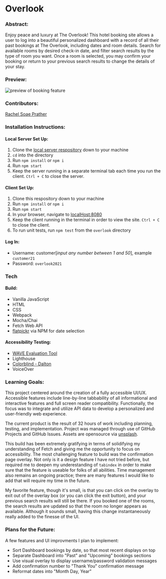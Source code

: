 # Overlook

### Abstract:
[//]: <> (Briefly describe what you built and its features. What problem is the app solving? How does this application solve that problem?)
Enjoy peace and luxury at The Overlook!
This hotel booking site allows a user to log into a beautiful personalized dashboard with a record of all their past bookings at The Overlook, including dates and room details. 
Search for available rooms by desired check-in date, and filter search results by the type of room you want. 
Once a room is selected, you may confirm your booking or return to your previous search results to change the details of your stay.

### Preview:
![preview of booking feature](https://media.giphy.com/media/v1.Y2lkPTc5MGI3NjExMjY5NWQ1Njc1YTQ4OGVlNTAyMzZjNzQxMzgwNWU4NjA4NzExMmE2NCZlcD12MV9pbnRlcm5hbF9naWZzX2dpZklkJmN0PWc/XM2JngU2hKNuC5PqmW/giphy.gif)

### Contributors:
[//]: <> (Who worked on this application? Link to their GitHubs.)
[Rachel Soae Prather](https://github.com/rachelsoae)

### Installation Instructions:
[//]: <> (What steps does a person have to take to get your app cloned down and running?)
#### Local Server Set Up:
1. Clone the [local server respository](https://github.com/turingschool-examples/overlook-api) down to your machine
1. `cd` into the directory
1. Run `npm install` or `npm i`
1. Run `npm start`
1. Keep the server running in a separate terminal tab each time you run the client. `Ctrl + C` to close the server.

#### Client Set Up:
1. Clone this respository down to your machine
1. Run `npm install` or `npm i`
1. Run `npm start`
1. In your browser, navigate to [localHost:8080](http://localhost:8080/)
1. Keep the client running in the terminal in order to view the site. `Ctrl + C` to close the client.
1. To run unit tests, run `npm test` from the `overlook` directory 

#### Log In:
- Username: customer[*input any number between 1 and 50*], example `customer21`
- Password: `overlook2021`

### Tech
#### Build:
- Vanilla JavaScript
- HTML
- CSS
- Webpack
- Mocha/Chai
- Fetch Web API
- [flatpickr](https://flatpickr.js.org/) via NPM for date selection

#### Accessibility Testing:
- [WAVE Evaluation Tool](https://wave.webaim.org/)
- Lighthouse
- [Colorblind - Dalton](https://chrome.google.com/webstore/detail/colorblind-dalton-for-goo/afcafnelafcgjinkaeohkalmfececool)
- VoiceOver

### Learning Goals:
[//]: <> (What were the learning goals of this project? What tech did you work with?)
This project centered around the creation of a fully accessible UI/UX. Accessible features include line-by-line tabbability of all informational and interactive features and full screen reader compatibility. Functionally, the focus was to integrate and utilize API data to develop a personalized and user-friendly web experience. 

The current product is the result of 32 hours of work including planning, testing, and implementation. Project was managed through use of GitHub Projects and GitHub Issues. Assets are opensource via [unsplash](https://unsplash.com/).

This build has been extremely gratifying in terms of solidifying my understanding of Fetch and giving me the opportunity to focus on accessibility. The most challenging feature to build was the confirmation page overlay. Not only is it a design feature I have not tried before, but required me to deepen my underestanding of `tabindex` in order to make sure that the feature is useable for folks of all abilities. Time management also remains an ongoing practice; there are many features I would like to add that will require my time in the future.

My favorite feature, though it's small, is that you can click on the overlay to exit out of the overlay box (or you can click the exit button), and your previous search results will still be there. If you booked one of the rooms, the search results are updated so that the room no longer appears as available. Although it sounds small, having this change instantaneously really added to the finesse of the UI.

### Plans for the Future:
A few features and UI improvments I plan to implement:
- Sort Dashboard bookings by date, so that most recent displays on top
- Separate Dashboard into "Past" and "Upcoming" bookings sections
- Use visual overlay to display username/password validation messages
- Add confirmation number to "Thank You" confirmation message
- Reformat dates into "Month Day, Year"
